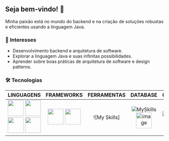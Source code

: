 ## Seja bem-vindo! 👋

Minha paixão está no mundo do backend e na criação de soluções robustas e eficientes usando a linguagem Java.

### 🌟 **Interesses**
- Desenvolvimento backend e arquitetura de software.
- Explorar a linguagem Java e suas infinitas possibilidades.
- Aprender sobre boas práticas de arquitetura de software e design patterns.

### 🛠️ **Tecnologias**
| **LINGUAGENS** | **FRAMEWORKS** | **FERRAMENTAS** | **DATABASE** | **CLOUD** | **CI/CD** |
| :------------: | :------------: | :-------------: | :----------: | :-------: | :-------: | 
| <img src="https://cdn.jsdelivr.net/gh/devicons/devicon@latest/icons/java/java-plain-wordmark.svg" width="50" height="auto" /> <img src="https://cdn.jsdelivr.net/gh/devicons/devicon@latest/icons/javascript/javascript-plain.svg" width="50" height="auto" /> <img src="https://cdn.jsdelivr.net/gh/devicons/devicon@latest/icons/html5/html5-plain-wordmark.svg" width="50" height="auto"/> <img src="https://cdn.jsdelivr.net/gh/devicons/devicon@latest/icons/css3/css3-plain-wordmark.svg" width="50" height="auto"/> | <img src="https://cdn.jsdelivr.net/gh/devicons/devicon@latest/icons/spring/spring-original-wordmark.svg" width="50" height="auto" /> <img src="https://cdn.jsdelivr.net/gh/devicons/devicon@latest/icons/angular/angular-original-wordmark.svg" width="50" height="auto" /> | ![My Skills]<i class="devicon-git-plain-wordmark colored"></i> | ![MySkills](https://skillicons.dev/icons?i=mysql&theme=dark) <img src="https://cdn.jsdelivr.net/gh/devicons/devicon@latest/icons/oracle/oracle-original.svg" alt="image" width="50" height="auto"> | ![My Skills](https://skillicons.dev/icons?i=gcp&theme=dark) | ![My Skills](https://skillicons.dev/icons?i=githubactions&theme=dark) |

<!--
- 🔭 I’m currently working on ...
- ☕ I’m currently learning Java language
- 👯 I’m looking to collaborate on ...
- 🤔 I’m looking for help with ...
- 💬 Ask me about ...
- 📫 How to reach me: ...
- 😄 Pronouns: ...
- ⚡ Fun fact: ...
-->
